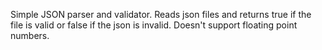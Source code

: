 Simple JSON parser and validator. Reads json files and returns true if the file is valid or false if the json is invalid. 
Doesn't support floating point numbers.